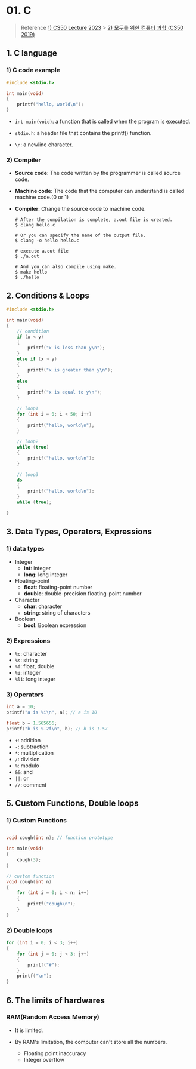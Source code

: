 # 01. C

> Reference
> [1) CS50 Lecture 2023](https://cs50.harvard.edu/x/2023/weeks/1/) > [2) 모두를 위한 컴퓨터 과학 (CS50 2019)](www.boostcourse.org/cs112)

## 1. C language

### 1) C code example

```c
#include <stdio.h>

int main(void)
{
    printf("hello, world\n");
}
```

- `int main(void)`: a function that is called when the program is executed.

- `stdio.h`: a header file that contains the printf() function.

- `\n`: a newline character.

### 2) Compiler

- **Source code**: The code written by the programmer is called source code.

- **Machine code**: The code that the computer can understand is called machine code.(0 or 1)

- **Compiler**: Change the source code to machine code.

  ```shell
  # After the compilation is complete, a.out file is created.
  $ clang hello.c

  # Or you can specify the name of the output file.
  $ clang -o hello hello.c

  # execute a.out file
  $ ./a.out

  # And you can also compile using make.
  $ make hello
  $ ./hello
  ```

## 2. Conditions & Loops

```c
#include <stdio.h>

int main(void)
{
    // condition
    if (x < y)
    {
        printf("x is less than y\n");
    }
    else if (x > y)
    {
        printf("x is greater than y\n");
    }
    else
    {
        printf("x is equal to y\n");
    }

    // loop1
    for (int i = 0; i < 50; i++)
    {
        printf("hello, world\n");
    }

    // loop2
    while (true)
    {
        printf("hello, world\n");
    }

    // loop3
    do
    {
        printf("hello, world\n");
    }
    while (true);

}
```

## 3. Data Types, Operators, Expressions

### 1) data types

- Integer
  - **int**: integer
  - **long**: long integer
- Floating-point
  - **float**: floating-point number
  - **double**: double-precision floating-point number
- Character
  - **char**: character
  - **string**: string of characters
- Boolean
  - **bool**: Boolean expression

### 2) Expressions

- `%c`: character
- `%s`: string
- `%f`: float, double
- `%i`: integer
- `%li`: long integer

### 3) Operators

```c
int a = 10;
printf("a is %i\n", a); // a is 10

float b = 1.565656;
printf("b is %.2f\n", b); // b is 1.57

```

- `+`: addition
- `-`: subtraction
- `*`: multiplication
- `/`: division
- `%`: modulo
- `&&`: and
- `||`: or
- `//`: comment

## 5. Custom Functions, Double loops

### 1) Custom Functions

```c

void cough(int n); // function prototype

int main(void)
{
    cough(3);
}

// custom function
void cough(int n)
{
    for (int i = 0; i < n; i++)
    {
        printf("cough\n");
    }
}
```

### 2) Double loops

```c
for (int i = 0; i < 3; i++)
{
    for (int j = 0; j < 3; j++)
    {
        printf("#");
    }
    printf("\n");
}

```

## 6. The limits of hardwares

### **RAM(Random Access Memory)**

- It is limited.
- By RAM's limitation, the computer can't store all the numbers.

  - Floating point inaccuracy
  - Integer overflow
